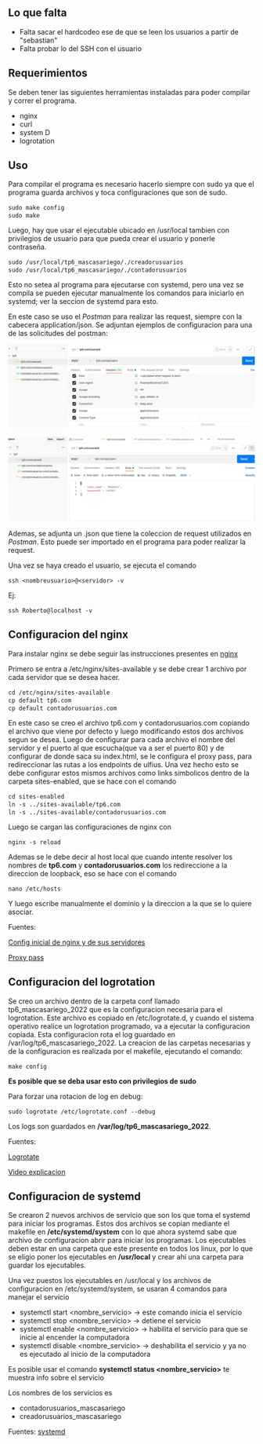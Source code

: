 ## Lo que falta

- Falta sacar el hardcodeo ese de que se leen los usuarios a partir de "sebastian"
- Falta probar lo del SSH con el usuario

## Requerimientos

Se deben tener las siguientes herramientas instaladas para poder compilar y correr el programa.

- nginx
- curl
- system D
- logrotation

## Uso
Para compilar el programa es necesario hacerlo siempre con sudo ya que el programa guarda archivos y toca configuraciones que son de sudo.

~~~
sudo make config
sudo make
~~~

Luego, hay que usar el ejecutable ubicado en /usr/local tambien con privilegios de usuario para que pueda crear el usuario y ponerle contraseña.

~~~
sudo /usr/local/tp6_mascasariego/./creadorusuarios
sudo /usr/local/tp6_mascasariego/./contadorusuarios
~~~

Esto no setea al programa para ejecutarse con systemd, pero una vez se compila se pueden ejecutar manualmente los comandos para iniciarlo en systemd; ver la seccion de systemd para esto.

En este caso se uso el *Postman* para realizar las request, siempre con la cabecera application/json.
Se adjuntan ejemplos de configuracion para una de las solicitudes del postman:

![](@attachment/../Imagenes/headers.png)

![](@attachment/../Imagenes/raw_body_json.png)

Ademas, se adjunta un .json que tiene la coleccion de request utilizados en *Postman*. Esto puede ser importado en el programa para poder realizar la request.

Una vez se haya creado el usuario, se ejecuta el comando

~~~
ssh <nombreusuario>@<servidor> -v
~~~

Ej:

~~~
ssh Roberto@localhost -v
~~~



## Configuracion del nginx

Para instalar nginx se debe seguir las instrucciones presentes en [nginx](https://nginx.org/en/linux_packages.html)

Primero se entra a /etc/nginx/sites-available y se debe crear 1 archivo por cada servidor que se desea hacer.

~~~
cd /etc/nginx/sites-available
cp default tp6.com
cp default contadorusuarios.com 
~~~

En este caso se creo el archivo tp6.com y contadorusuarios.com copiando el archivo que viene por defecto y luego modificando estos dos archivos segun se desea. Luego de configurar para cada archivo el nombre del servidor y el puerto al que escucha(que va a ser el puerto 80) y de configurar de donde saca su index.html, se le configura el proxy pass, para redireccionar las rutas a los endpoints de ulfius.
Una vez hecho esto se debe configurar estos mismos archivos como links simbolicos dentro de la carpeta sites-enabled, que se hace con el comando

~~~
cd sites-enabled
ln -s ../sites-available/tp6.com
ln -s ../sites-available/contadorusuarios.com
~~~

Luego se cargan las configuraciones de nginx con 

~~~
nginx -s reload
~~~

Ademas se le debe decir al host local que cuando intente resolver los nombres de **tp6.com** y **contadorusuarios.com** los redireccione a la direccion de loopback, eso se hace con el comando

~~~
nano /etc/hosts
~~~

Y luego escribe manualmente el dominio y la direccion a la que se lo quiere asociar.

Fuentes:

[Config inicial de nginx y de sus servidores](https://www.youtube.com/watch?v=_LQv96MdtCk)

[Proxy pass](https://www.youtube.com/watch?v=fVM658GMbTo)

## Configuracion del logrotation

Se creo un archivo dentro de la carpeta conf llamado tp6_mascasariego_2022 que es la configuracion necesaria para el logrotation. Este archivo es copiado en /etc/logrotate.d, y cuando el sistema operativo realice un logrotation programado, va a ejecutar la configuracion copiada. Esta configuracion rota el log guardado en /var/log/tp6_mascasariego_2022.
La creacion de las carpetas necesarias y de la configuracion es realizada por el makefile, ejecutando el comando:

~~~
make config
~~~
**Es posible que se deba usar esto con privilegios de sudo**

Para forzar una rotacion de log en debug:

~~~
sudo logrotate /etc/logrotate.conf --debug
~~~

Los logs son guardados en **/var/log/tp6_mascasariego_2022**.


Fuentes:

[Logrotate](https://www.digitalocean.com/community/tutorials/how-to-manage-logfiles-with-logrotate-on-ubuntu-16-04)

[Video explicacion](https://www.youtube.com/watch?v=SI3rHpVXrdc)

## Configuracion de systemd

Se crearon 2 nuevos archivos de servicio que son los que toma el systemd para iniciar los programas.
Estos dos archivos se copian mediante el makefile en **/etc/systemd/system** con lo que ahora systemd 
sabe que archivo de configuracion abrir para iniciar los programas. 
Los ejecutables deben estar en una carpeta que este presente en todos los linux, por lo que se eligio poner los ejecutables en **/usr/local** y crear ahi una carpeta para guardar los ejecutables.

Una vez puestos los ejecutables en /usr/local y los archivos de configuracion en /etc/systemd/system, se usaran 4 comandos para manejar el servicio

- systemctl start <nombre_servicio> -> este comando inicia el servicio
- systemctl stop <nombre_servicio> -> detiene el servicio
- systemctl enable <nombre_servicio> -> habilita el servicio para que se inicie al encender la computadora
- systemctl disable <nombre_servicio> -> deshabilita el servicio y ya no es ejecutado al inicio de la computadora

Es posible usar el comando **systemctl status <nombre_servicio>** te muestra info sobre el servicio

Los nombres de los servicios es 
- contadorusuarios_mascasariego
- creadorusuarios_mascasariego

Fuentes:
[systemd](https://www.youtube.com/watch?v=unIAGt5pB7A)
